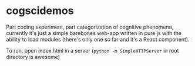 cogscidemos
===========

Part coding experiment, part categorization of cognitive phenomena, currently it's just a simple barebones web-app written in pure js with the ability to load modules (there's only one so far and it's a React component).

To run, open index.html in a server (`python -m SimpleHTTPServer` in root directory is awesome)
